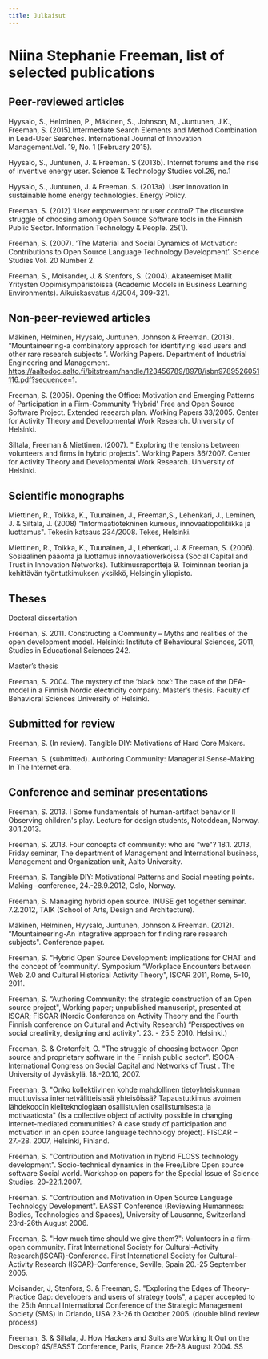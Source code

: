 ```yaml
---
title: Julkaisut
---
```


# Niina Stephanie Freeman, list of selected publications

## Peer-reviewed articles 


Hyysalo, S., Helminen, P., Mäkinen, S., Johnson, M., Juntunen, J.K., Freeman, S. (2015).Intermediate Search Elements and Method Combination in Lead-User Searches. International Journal of Innovation Management.Vol. 19, No. 1 (February 2015).

Hyysalo, S., Juntunen, J. & Freeman. S (2013b). Internet forums and the rise of inventive energy user. 
Science & Technology Studies vol.26, no.1 

Hyysalo, S., Juntunen, J. & Freeman. S. (2013a). User innovation in
sustainable home energy technologies. Energy Policy. 

Freeman, S. (2012) ‘User empowerment or user control? The discursive
struggle of choosing among Open Source Software tools in the Finnish
Public Sector. Information Technology & People. 25(1).  

Freeman, S. (2007). ‘The Material and Social Dynamics of Motivation:
Contributions to Open Source Language Technology Development’. Science
Studies Vol. 20 Number 2. 

Freeman, S., Moisander, J. & Stenfors, S. (2004). Akateemiset Mallit
Yritysten Oppimisympäristöissä (Academic Models in Business Learning
Environments). Aikuiskasvatus 4/2004, 309-321.  

## Non-peer-reviewed articles 
Mäkinen, Helminen, Hyysalo, Juntunen, Johnson & Freeman. (2013). “Mountaineering-a combinatory approach for identifying lead users and other rare research subjects ”. Working Papers. Department of Industrial Engineering and Management. https://aaltodoc.aalto.fi/bitstream/handle/123456789/8978/isbn9789526051116.pdf?sequence=1. 

Freeman, S. (2005). Opening the Office: Motivation and Emerging
Patterns of Participation in a Firm-Community 'Hybrid' Free and Open
Source Software Project. Extended research plan. Working Papers
33/2005. Center for Activity Theory and Developmental Work
Research. University of Helsinki.  

Siltala, Freeman & Miettinen. (2007). " Exploring the tensions between
volunteers and firms in hybrid projects". Working Papers
36/2007. Center for Activity Theory and Developmental Work
Research. University of Helsinki.  

## Scientific monographs

Miettinen, R., Toikka, K.,  Tuunainen, J., Freeman,S., Lehenkari, J., Leminen, J. &  Siltala, J.
(2008) "Informaatiotekninen kumous, innovaatiopolitiikka ja
luottamus". Tekesin katsaus 234/2008. Tekes, Helsinki. 

Miettinen, R., Toikka, K., Tuunainen, J., Lehenkari, J. & Freeman,
S. (2006). Sosiaalinen pääoma ja luottamus innovaatioverkoissa (Social
Capital and Trust in Innovation Networks). Tutkimusraportteja
9. Toiminnan teorian ja kehittävän työntutkimuksen yksikkö, Helsingin
yliopisto.  

## Theses

Doctoral dissertation

Freeman, S. 2011. Constructing a Community – Myths and realities of
the open development model. Helsinki: Institute of Behavioural
Sciences, 2011, Studies in Educational Sciences 242.  

Master’s thesis

Freeman, S. 2004. The mystery of the ‘black box’: The case of the
DEA-model in a Finnish Nordic electricity company.  Master’s
thesis. Faculty of Behavioral Sciences University of Helsinki.  

## Submitted for review

Freeman, S. (In review). Tangible DIY: Motivations of Hard Core Makers. 

Freeman, S. (submitted). Authoring Community: Managerial Sense-Making
In The Internet era. 


## Conference and seminar presentations

Freeman, S. 2013. I Some fundamentals of human-artifact behavior II
Observing children's play. Lecture for design students, Notoddean,
Norway. 30.1.2013. 

Freeman, S. 2013. Four concepts of community: who are “we"?
18.1. 2013, Friday seminar, The department of Management  and
International business, Management and Organization  unit, Aalto
University. 

Freeman, S. Tangible DIY: Motivational Patterns and Social meeting
points. Making –conference, 24.-28.9.2012, Oslo, Norway.  

Freeman, S. Managing hybrid open source. INUSE get together
seminar. 7.2.2012, TAIK (School of Arts, Design and Architecture). 

Mäkinen, Helminen, Hyysalo, Juntunen, Johnson & Freeman. (2012). “Mountaineering-An integrative approach for finding rare
research subjects". Conference paper.

Freeman, S. “Hybrid Open Source Development: implications for CHAT and
the concept of ’community’.  Symposium “Workplace Encounters between
Web 2.0 and Cultural Historical Activity Theory", ISCAR 2011, Rome,
5-10, 2011.

Freeman, S.  “Authoring Community: the strategic construction of an
Open source project", Working paper; unpublished manuscript, presented
at ISCAR; FISCAR (Nordic Conference on Activity Theory and the Fourth
Finnish conference on Cultural and Activity Research) “Perspectives on
social creativity, designing and activity". 23. - 25.5
2010. Helsinki.)

Freeman, S. & Grotenfelt, O. "The struggle of choosing between Open
source and proprietary software in the Finnish public sector". ISOCA -
International Congress on Social Capital and Networks of Trust . The
University of Jyväskylä. 18.-20.10, 2007. 

Freeman, S. "Onko kollektiivinen kohde mahdollinen tietoyhteiskunnan
muuttuvissa internetvälitteisissä yhteisöissä? Tapaustutkimus avoimen
lähdekoodin kieliteknologiaan osallistuvien osallistumisesta ja
motivaatiosta" (Is a collective object of activity possible in
changing Internet-mediated communities? A case study of participation
and motivation in an open source language technology project). FISCAR
– 27.-28. 2007, Helsinki, Finland. 

Freeman, S. "Contribution and Motivation in hybrid FLOSS technology
development". Socio-technical dynamics in the Free/Libre Open source
software Social world. Workshop on papers for the Special Issue of
Science Studies. 20-22.1.2007. 

Freeman. S. "Contribution and Motivation in Open Source Language
Technology Development". EASST Conference (Reviewing Humanness:
Bodies, Technologies and Spaces), University of Lausanne, Switzerland
23rd-26th August 2006. 
 
Freeman, S. "How much time should we give them?": Volunteers in a
firm-open community. First International Society for Cultural-Activity
Research(ISCAR)-Conference. First International Society for
Cultural-Activity Research (ISCAR)-Conference, Seville, Spain 20.-25
September 2005.

Moisander, J, Stenfors, S. & Freeman, S. "Exploring the Edges of
Theory-Practice Gap: developers and users of strategy tools", a paper
accepted to the 25th Annual International Conference of the Strategic
Management Society (SMS) in Orlando, USA 23-26 th October
2005. (double blind review process) 

Freeman, S. & Siltala, J. How Hackers and Suits are Working It Out on
the Desktop? 4S/EASST Conference, Paris, France 26-28 August 2004. SS 
